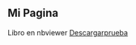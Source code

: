 ## Mi Pagina

Libro en nbviewer [Descargarprueba](https://https://nbviewer.jupyter.org/github/sarahmugi/Mipagina/blob/master/Pruebapagina.ipynb) 



